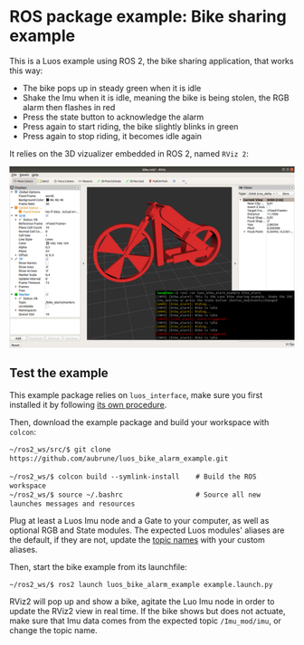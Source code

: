 # ROS package example: Bike sharing example

This is a Luos example using ROS 2, the bike sharing application, that works this way:

* The bike pops up in steady green when it is idle
* Shake the Imu when it is idle, meaning the bike is being stolen, the RGB alarm then flashes in red
* Press the state button to acknowledge the alarm
* Press again to start riding, the bike slightly blinks in green
* Press again to stop riding, it becomes idle again

It relies on the 3D vizualizer embedded in ROS 2, named `RViz 2`:

![Bike sharing example](https://raw.githubusercontent.com/aubrune/luos_bike_alarm_example/master/doc/img/rviz.png)

## Test the example

This example package relies on `luos_interface`, make sure you first installed it by following [its own procedure](../ros.md).

Then, download the example package and build your workspace with `colcon`:
```
~/ros2_ws/src/$ git clone https://github.com/aubrune/luos_bike_alarm_example.git

~/ros2_ws/$ colcon build --symlink-install    # Build the ROS workspace
~/ros2_ws/$ source ~/.bashrc                  # Source all new launches messages and resources
```

Plug at least a Luos Imu node and a Gate to your computer, as well as optional RGB and State modules. The expected Luos modules' aliases are the default, if they are not, update the [topic names](https://github.com/aubrune/luos_bike_alarm_example/blob/master/luos_bike_alarm_example/bike_alarm.py#L12-L15) with your custom aliases.

Then, start the bike example from its launchfile:
```
~/ros2_ws/$ ros2 launch luos_bike_alarm_example example.launch.py
```

RViz2 will pop up and show a bike, agitate the Luo Imu node in order to update the RViz2 view in real time. If the bike shows but does not actuate, make sure that Imu data comes from the expected topic `/Imu_mod/imu`, or change the topic name.
